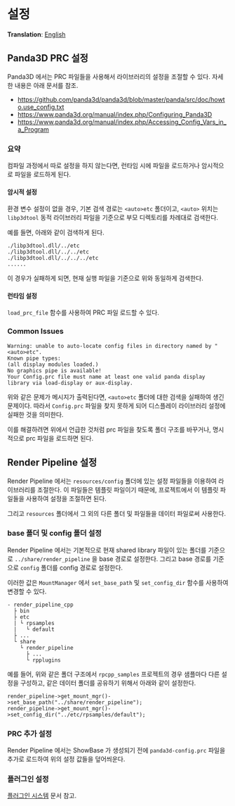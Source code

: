 # 설정
**Translation**: [English](../configuration.md)

## Panda3D PRC 설정

Panda3D 에서는 PRC 파일들을 사용해서 라이브러리의 설정을 조절할 수 있다. 자세한 내용은 아래 문서를 참조.
- https://github.com/panda3d/panda3d/blob/master/panda/src/doc/howto.use_config.txt
- https://www.panda3d.org/manual/index.php/Configuring_Panda3D
- https://www.panda3d.org/manual/index.php/Accessing_Config_Vars_in_a_Program

### 요약
컴파일 과정에서 따로 설정을 하지 않는다면, 런타임 시에 파일을 로드하거나 암시적으로 파일을 로드하게 된다.

#### 암시적 설정
환경 변수 설정이 없을 경우, 기본 검색 경로는 `<auto>etc` 폴더이고, `<auto>` 위치는
`libp3dtool` 동적 라이브러리 파일을 기준으로 부모 디렉토리를 차례대로 검색한다.

예를 들면, 아래와 같이 검색하게 된다.
```
./libp3dtool.dll/../etc
./libp3dtool.dll/../../etc
./libp3dtool.dll/../../../etc
......
```

이 경우가 실패하게 되면, 현재 실행 파일을 기준으로 위와 동일하게 검색한다.

#### 런타임 설정
`load_prc_file` 함수를 사용하여 PRC 파일 로드할 수 있다.

### Common Issues
```
Warning: unable to auto-locate config files in directory named by "<auto>etc".
Known pipe types:
(all display modules loaded.)
No graphics pipe is available!
Your Config.prc file must name at least one valid panda display
library via load-display or aux-display.
```
위와 같은 문제가 메시지가 출력된다면, `<auto>etc` 폴더에 대한 검색을 실패하여 생긴 문제이다.
따라서 `Config.prc` 파일을 찾지 못하게 되어 디스플레이 라이브러리 설정에 실패한 것을 의미한다.

이를 해결하려면 위에서 언급한 것처럼 prc 파일을 찾도록 폴더 구조를 바꾸거나,
명시적으로 prc 파일을 로드하면 된다.




## Render Pipeline 설정
Render Pipeline 에서는 `resources/config` 폴더에 있는 설정 파일들을 이용하여 라이브러리를 조절한다.
이 파일들은 템플릿 파일이기 때문에, 프로젝트에서 이 템플릿 파일들을 사용하여 설정을 조절하면 된다.

그리고 `resources` 폴더에서 그 외의 다른 폴더 및 파일들을 데이터 파일로써 사용한다.

### base 폴더 및 config 폴더 설정
Render Pipeline 에서는 기본적으로 현재 shared library 파일이 있는 폴더를 기준으로 `../share/render_pipeline` 을
base 경로로 설정한다. 그리고 base 경로를 기준으로 `config` 폴더를 config 경로로 설정한다.

이러한 값은 `MountManager` 에서 `set_base_path` 및 `set_config_dir` 함수를 사용하여 변경할 수 있다.

```
- render_pipeline_cpp
  ├ bin
  ├ etc
  | └ rpsamples
  |   └ default
  ├ ...
  └ share
    └ render_pipeline
      ├ ...
      └ rpplugins
```
예를 들어, 위와 같은 폴더 구조에서 `rpcpp_samples` 프로젝트의 경우 샘플마다 다른 설정을 구성하고,
같은 데이터 폴더를 공유하기 위해서 아래와 같이 설정한다.
```
render_pipeline->get_mount_mgr()->set_base_path("../share/render_pipeline");
render_pipeline->get_mount_mgr()->set_config_dir("../etc/rpsamples/default");
```

### PRC 추가 설정
Render Pipeline 에서는 ShowBase 가 생성되기 전에 `panda3d-config.prc` 파일을 추가로
로드하여 위의 설정 값들을 덮어씌운다.

### 플러그인 설정
[플러그인 시스템](plugin_system.md) 문서 참고.
